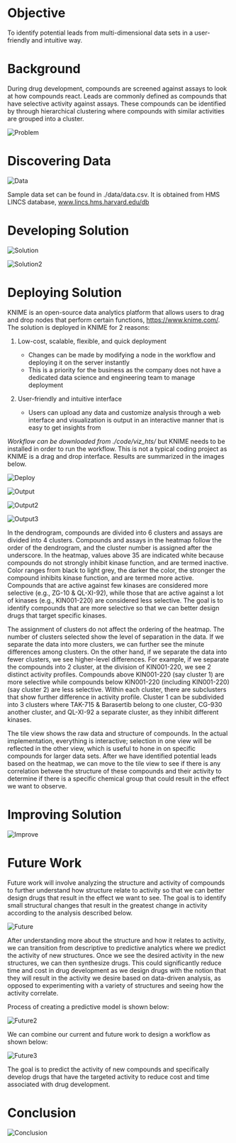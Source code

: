# Objective

To identify potential leads from multi-dimensional data sets in a user-friendly and intuitive way.

# Background

During drug development, compounds are screened against assays to look at how compounds react. Leads are commonly defined as compounds that have selective activity against assays. These compounds can be identified by through hierarchical clustering where compounds with similar activities are grouped into a cluster. 

![Problem](./images/problem.png)

# Discovering Data

![Data](./images/data.png)

Sample data set can be found in ./data/data.csv. It is obtained from HMS LINCS database, www.lincs.hms.harvard.edu/db

# Developing Solution

![Solution](./images/solution.png)

![Solution2](./images/solution2.png)

# Deploying Solution

KNIME is an open-source data analytics platform that allows users to drag and drop nodes that perform certain functions, https://www.knime.com/. The solution is deployed in KNIME for 2 reasons:

1. Low-cost, scalable, flexible, and quick deployment
	- Changes can be made by modifying a node in the workflow and deploying it on the server instantly
	- This is a priority for the business as the company does not have a dedicated data science and engineering team to manage deployment

2. User-friendly and intuitive interface
	- Users can upload any data and customize analysis through a web interface and visualization is output in an interactive manner that is easy to get insights from

*Workflow can be downloaded from ./code/viz_hts/* but KNIME needs to be installed in order to run the workflow. This is not a typical coding project as KNIME is a drag and drop interface. Results are summarized in the images below.

![Deploy](./images/deploy.png)

![Output](./images/output1.PNG)

![Output2](./images/output2.PNG)

![Output3](./images/output3.PNG)

In the dendrogram, compounds are divided into 6 clusters and assays are divided into 4 clusters. Compounds and assays in the heatmap follow the order of the dendrogram, and the cluster number is assigned after the underscore. In the heatmap, values above 35 are indicated white because compounds do not strongly inhibit kinase function, and are termed inactive. Color ranges from black to light grey, the darker the color, the stronger the compound inhibits kinase function, and are termed more active. Compounds that are active against few kinases are considered more selective (e.g., ZG-10 & QL-XI-92), while those that are active against a lot of kinases (e.g., KIN001-220) are considered less selective. The goal is to identify compounds that are more selective so that we can better design drugs that target specific kinases.

The assignment of clusters do not affect the ordering of the heatmap. The number of clusters selected show the level of separation in the data. If we separate the data into more clusters, we can further see the minute differences among clusters. On the other hand, if we separate the data into fewer clusters, we see higher-level differences. For example, if we separate the compounds into 2 cluster, at the division of KIN001-220, we see 2 distinct activity profiles. Compounds above KIN001-220 (say cluster 1) are more selective while compounds below KIN001-220 (including KIN001-220) (say cluster 2) are less selective. Within each cluster, there are subclusters that show further difference in activity profile. Cluster 1 can be subdivided into 3 clusters where TAK-715 & Barasertib belong to one cluster, CG-930 another cluster, and QL-XI-92 a separate cluster, as they inhibit different kinases.

The tile view shows the raw data and structure of compounds. In the actual implementation, everything is interactive; selection in one view will be reflected in the other view, which is useful to hone in on specific compounds for larger data sets. After we have identified potential leads based on the heatmap, we can move to the tile view to see if there is any correlation betwee the structure of these compounds and their activity to determine if there is a specific chemical group that could result in the effect we want to observe.

# Improving Solution

![Improve](./images/improvement.png)

# Future Work

Future work will involve analyzing the structure and activity of compounds to further understand how structure relate to activity so that we can better design drugs that result in the effect we want to see. The goal is to identify small structural changes that result in the greatest change in activity according to the analysis described below.

![Future](./images/future.png)

After understanding more about the structure and how it relates to activity, we can transition from descriptive to predictive analytics where we predict the activity of new structures. Once we see the desired activity in the new structures, we can then synthesize drugs. This could significantly reduce time and cost in drug development as we design drugs with the notion that they will result in the activity we desire based on data-driven analysis, as opposed to experimenting with a variety of structures and seeing how the activity correlate.

Process of creating a predictive model is shown below:

![Future2](./images/future2.png)

We can combine our current and future work to design a workflow as shown below:

![Future3](./images/future3.png)

The goal is to predict the activity of new compounds and specifically develop drugs that have the targeted activity to reduce cost and time associated with drug development.

# Conclusion

![Conclusion](./images/conclusion.png)


